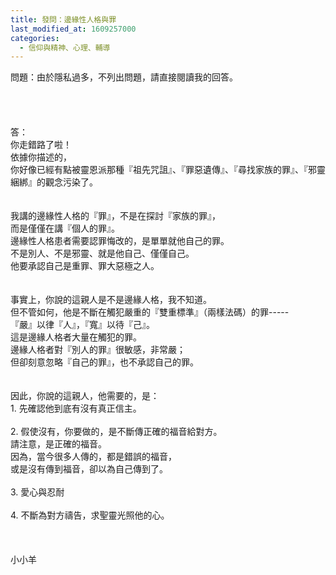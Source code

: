 ```yaml
---
title: 發問：邊緣性人格與罪
last_modified_at: 1609257000
categories:
  - 信仰與精神、心理、輔導
---
```


<div>問題：由於隱私過多，不列出問題，請直接閱讀我的回答。</div>

<div>&nbsp;</div>

<div>&nbsp;</div>

<div>&nbsp;</div>

<div>&nbsp;</div>

<div>答：</div>

<div>你走錯路了啦！</div>

<div>依據你描述的，</div>

<div>你好像已經有點被靈恩派那種『祖先咒詛』、『罪惡遺傳』、『尋找家族的罪』、『邪靈綑綁』的觀念污染了。</div>

<div>&nbsp;</div>

<div>&nbsp;</div>

<div>我講的邊緣性人格的『罪』，不是在探討『家族的罪』，</div>

<div>而是僅僅在講『個人的罪』。</div>

<div>邊緣性人格患者需要認罪悔改的，是單單就他自己的罪。</div>

<div>不是別人、不是邪靈、就是他自己、僅僅自己。</div>

<div>他要承認自己是重罪、罪大惡極之人。</div>

<div>&nbsp;</div>

<div>&nbsp;</div>

<div>事實上，你說的這親人是不是邊緣人格，我不知道。</div>

<div>但不管如何，他是不斷在觸犯嚴重的『雙重標準』（兩樣法碼）的罪-----</div>

<div>『嚴』以律『人』，『寬』以待『己』。</div>

<div>這是邊緣人格者大量在觸犯的罪。</div>

<div>邊緣人格者對『別人的罪』很敏感，非常嚴；</div>

<div>但卻刻意忽略『自己的罪』，也不承認自己的罪。</div>

<div>&nbsp;</div>

<div>&nbsp;</div>

<div>因此，你說的這親人，他需要的，是：</div>

<div>1.<span style="white-space:pre"> </span>先確認他到底有沒有真正信主。</div>

<div>&nbsp;</div>

<div>2.<span style="white-space:pre"> </span>假使沒有，你要做的，是不斷傳正確的福音給對方。</div>

<div>請注意，是正確的福音。</div>

<div>因為，當今很多人傳的，都是錯誤的福音，</div>

<div>或是沒有傳到福音，卻以為自己傳到了。</div>

<div>&nbsp;</div>

<div>3.<span style="white-space:pre"> </span>愛心與忍耐</div>

<div>&nbsp;</div>

<div>4. 不斷為對方禱告，求聖靈光照他的心。</div>

<div>&nbsp;</div>

<div>&nbsp;</div>

<div>&nbsp;</div>

<div>小小羊</div>

